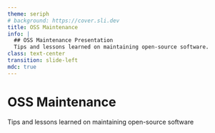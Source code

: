 ```yaml
---
theme: seriph
# background: https://cover.sli.dev
title: OSS Maintenance
info: |
  ## OSS Maintenance Presentation
  Tips and lessons learned on maintaining open-source software.
class: text-center
transition: slide-left
mdc: true
---
```


# OSS Maintenance

Tips and lessons learned on maintaining open-source software

<!--
Slide notes.
-->
